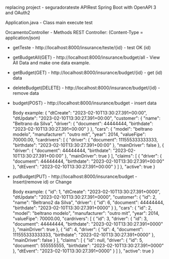 replacing project - seguradorateste
APIRest Spring Boot with OpenAPI 3 and OAuth2

Application.java - Class main execute test

OrcamentoController - Methods REST Controller:
(Content-Type = application/json)

* getTeste - http://localhost:8000/insurance/teste/{id} - test OK (id)

* getBudgetAll(GET) - http://localhost:8000/insurance/budget/all - View All Data and make one data example.

* getBudget(GET) - http://localhost:8000/insurance/budget/{id} - get (id) data

* deleteBudget(DELETE) - http://localhost:8000/insurance/budget/{id} - remove data

* budget(POST) - http://localhost:8000/insurance/budget - insert data 

   Body example:
   {
    "dtCreate": "2023-02-10T13:30:27.391+00:00",
    "dtUpdate": "2023-02-10T13:30:27.391+00:00",
    "customer": {
        "name": "Beltrano da Silva",
        "driver": {
            "document": 44444444,
            "birthdate": "2023-02-10T13:30:27.391+00:00"
        }
    },
    "cars": {
        "model": "beltrano modelo",
        "manufacturer": "outro mit",
        "year": 2014,
        "valueFipe": 70000.00,
        "cardrivers": [
            {
                "driver": {
                    "document": 111555333333333,
                    "birthdate": "2023-02-10T13:30:27.391+00:00"
                },
                "mainDriver": false
            },
            {
                "driver": {
                    "document": 44444444,
                    "birthdate": "2023-02-10T13:30:27.391+00:00"
                },
                "mainDriver": true
            }
        ],
        "claims": [
            {
                "driver": {
                    "document": 44444444,
                    "birthdate": "2023-02-10T13:30:27.391+00:00"
                },
                "dtEvent": "2023-02-10T13:30:27.391+00:00"
            }
        ]
    },
    "active": true
}
   

* putBudget(PUT) - http://localhost:8000/insurance/budget - Insert(remove id) or Change

   Body example:
       {
    "id": 1,
    "dtCreate": "2023-02-10T13:30:27.391+0000",
    "dtUpdate": "2023-02-10T13:30:27.391+0000",
    "customer": {
        "id": 2,
        "name": "Beltrano2 da Silva",
        "driver": {
            "id": 6,
            "document": 44444444,
            "birthdate": "2023-02-10T13:30:27.391+0000"
        }
    },
    "cars": {
        "id": 2,
        "model": "beltrano modelo",
        "manufacturer": "outro mit",
        "year": 2014,
        "valueFipe": 70000.00,
        "cardrivers": [
            {
                "id": 3,
                "driver": {
                    "id": 3,
                    "document": 44444444,
                    "birthdate": "2023-02-10T13:30:27.391+0000"
                },
                "mainDriver": true
            },
            {
                "id": 4,
                "driver": {
                    "id": 4,
                    "document": 111555333333333,
                    "birthdate": "2023-02-10T13:30:27.391+0000"
                },
                "mainDriver": false
            }
        ],
        "claims": [
            {
                "id": null,
                "driver": {
                    "id": 5,
                    "document": 555555555,
                    "birthdate": "2023-02-10T13:30:27.391+0000"
                },
                "dtEvent": "2023-02-10T13:30:27.391+0000"
            }
        ]
    },
    "active": true
}